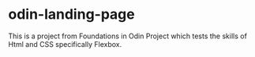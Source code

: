 # odin-landing-page

This is a project from Foundations in Odin Project which tests the skills of Html and CSS specifically Flexbox.
